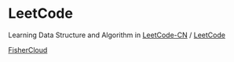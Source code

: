 # LeetCode

Learning Data Structure and Algorithm in [LeetCode-CN](https://leetcode-cn.com/) / [LeetCode](https://leetcode.com/)

[FisherCloud](https://leetcode-cn.com/u/fishercloud/)

